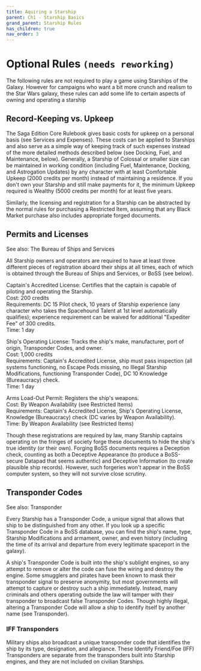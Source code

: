 ```yaml
---
title: Aquiring a Starship
parent: Ch1 - Starship Basics
grand_parent: Starship Rules
has_children: true
nav_order: 3
---
```


# Optional Rules ```(needs reworking)```
The following rules are not required to play a game using Starships of the Galaxy. However for campaigns who want a bit more crunch and realism to the Star Wars galaxy, these rules can add some life to certain aspects of owning and operating a starship

## Record-Keeping vs. Upkeep
The Saga Edition Core Rulebook gives basic costs for upkeep on a personal basis (see Services and Expenses). These costs can be applied to Starships and also serve as a simple way of keeping track of such expenses instead of the more detailed methods described below (see Docking, Fuel, and Maintenance, below). Generally, a Starship of Colossal or smaller size can be maintained in working condition (including Fuel, Maintenance, Docking, and Astrogation Updates) by any character with at least Comfortable Upkeep (2000 credits per month) instead of maintaining a residence. If you don't own your Starship and still make payments for it, the minimum Upkeep required is Wealthy (5000 credits per month) for at least five years.

Similarly, the licensing and registration for a Starship can be abstracted by the normal rules for purchasing a Restricted Item, assuming that any Black Market purchase also includes appropriate forged documents.

## Permits and Licenses
See also: The Bureau of Ships and Services

All Starship owners and operators are required to have at least three different pieces of registration aboard their ships at all times, each of which is obtained through the Bureau of Ships and Services, or BoSS (see below).

Captain's Accredited License: Certifies that the captain is capable of piloting and operating the Starship.
<br>Cost: 200 credits
<br>Requirements: DC 15 Pilot check, 10 years of Starship experience (any character who takes the Spacehound Talent at 1st level automatically qualifies); experience requirement can be waived for additional "Expediter Fee" of 300 credits.
<br>Time: 1 day

Ship's Operating License: Tracks the ship's make, manufacturer, port of origin, Transponder Codes, and owner.
<br>Cost: 1,000 credits
<br>Requirements: Captain's Accredited License, ship must pass inspection (all systems functioning, no Escape Pods missing, no Illegal Starship Modifications, functioning Transponder Code), DC 10 Knowledge (Bureaucracy) check.
<br>Time: 1 day

Arms Load-Out Permit: Registers the ship's weapons.
<br>Cost: By Weapon Availability (see Restricted Items)
<br>Requirements: Captain's Accredited License, Ship's Operating License, Knowledge (Bureaucracy) check (DC varies by Weapon Availability).
<br>Time: By Weapon Availability (see Restricted Items)

Though these registrations are required by law, many Starship captains operating on the fringes of society forge these documents to hide the ship's true identity (or their own). Forging BoSS documents requires a Deception check, counting as both a Deceptive Appearance (to produce a BoSS-secure Datapad that seems authentic) and Deceptive Information (to create plausible ship records). However, such forgeries won't appear in the BoSS computer system, so they will not survive close scrutiny.

## Transponder Codes
See also: Transponder

Every Starship has a Transponder Code, a unique signal that allows that ship to be distinguished from any other. If you look up a specific Transponder Code in a BoSS database, you can find the ship's name, type, Starship Modifications and armament, owner, and even history (including the time of its arrival and departure from every legitimate spaceport in the galaxy).

A ship's Transponder Code is built into the ship's sublight engines, so any attempt to remove or alter the code can fuse the wiring and destroy the engine. Some smugglers and pirates have been known to mask their transponder signal to preserve anonymity, but most governments will attempt to capture or destroy such a ship immediately. Instead, many criminals and others operating outside the law will tamper with their transponder to broadcast false Transponder Codes. Though highly illegal, altering a Transponder Code will allow a ship to identify itself by another name (see Transponder).

### IFF Transponders
Military ships also broadcast a unique transponder code that identifies the ship by its type, designation, and allegiance. These Identify Friend/Foe (IFF) Transponders are separate from the transponders built into Starship engines, and they are not included on civilian Starships.